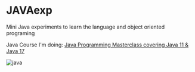 # JAVAexp
Mini Java experiments to learn the language and object oriented programing

Java Course I'm doing: [Java Programming Masterclass covering Java 11 & Java 17](https://www.udemy.com/course/java-the-complete-java-developer-course)

![java](http://www.manualweb.net/img/logos/java.png)

